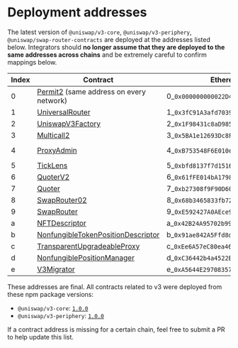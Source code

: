 # Deployment addresses

The latest version of `@uniswap/v3-core`, `@uniswap/v3-periphery`, `@uniswap/swap-router-contracts` are deployed at the addresses listed below. Integrators should **no longer assume that they are deployed to the same addresses across chains** and be extremely careful to confirm mappings below.

| Index | Contract                                                                                                                                                     | Ethereum Addresses                              | Arbitrum Addresses                              | Optimism Addresses                              | Polygon Addresses                               | Base Addresses                                  | BNB/BSC Addresses                               | AVAX Addresses                                  | Celo Addresses                                    | Ethereum Sepolia Addresses                              | OP Sepolia Addresses |
| ----- | ------------------------------------------------------------------------------------------------------------------------------------------------------------ | ----------------------------------------------- | ----------------------------------------------- | ----------------------------------------------- | ----------------------------------------------- | ----------------------------------------------- | ----------------------------------------------- | ----------------------------------------------- | ----------------------------------------------- | ----------------------------------------------- | ----------------------------------------------- |
| 0     | [Permit2](https://github.com/Uniswap/permit2/blob/main/src/Permit2.sol) (same address on every network)                                                      | 0\_`0x000000000022D473030F116dDEE9F6B43aC78BA3` | 0\_`0x000000000022D473030F116dDEE9F6B43aC78BA3` | 0\_`0x000000000022D473030F116dDEE9F6B43aC78BA3` | 0\_`0x000000000022D473030F116dDEE9F6B43aC78BA3` | 0\_`0x000000000022D473030F116dDEE9F6B43aC78BA3` | 0\_`0x000000000022D473030F116dDEE9F6B43aC78BA3` | 0\_`0x000000000022D473030F116dDEE9F6B43aC78BA3` | 0\_`0x000000000022D473030F116dDEE9F6B43aC78BA3` | 0\_`0x000000000022D473030F116dDEE9F6B43aC78BA3` | 0\_`0x000000000022D473030F116dDEE9F6B43aC78BA3` | 
| 1     | [UniversalRouter](https://github.com/Uniswap/universal-router/blob/main/contracts/UniversalRouter.sol)                                                       | 1\_`0x3fC91A3afd70395Cd496C647d5a6CC9D4B2b7FAD` | 1\_`0xeC8B0F7Ffe3ae75d7FfAb09429e3675bb63503e4` | 1\_`0xeC8B0F7Ffe3ae75d7FfAb09429e3675bb63503e4` | 1\_`0x643770E279d5D0733F21d6DC03A8efbABf3255B4` | 1\_`0xeC8B0F7Ffe3ae75d7FfAb09429e3675bb63503e4` | 1\_`0xeC8B0F7Ffe3ae75d7FfAb09429e3675bb63503e4` | 1\_`0x82635AF6146972cD6601161c4472ffe97237D292` | 1\_`0x88a3ED7F21A3fCF6adb86b6F878C5B7a02D20e9b` | 1\_`0x3fC91A3afd70395Cd496C647d5a6CC9D4B2b7FAD` |1\_` ` |
| 2     | [UniswapV3Factory](https://github.com/Uniswap/uniswap-v3-core/blob/v1.0.0/contracts/UniswapV3Factory.sol)                                                    | 2\_`0x1F98431c8aD98523631AE4a59f267346ea31F984` | 2\_`0x1F98431c8aD98523631AE4a59f267346ea31F984` | 2\_`0x1F98431c8aD98523631AE4a59f267346ea31F984` | 2\_`0x1F98431c8aD98523631AE4a59f267346ea31F984` | 2\_`0x33128a8fC17869897dcE68Ed026d694621f6FDfD` | 2\_`0xdB1d10011AD0Ff90774D0C6Bb92e5C5c8b4461F7` | 2\_`0x740b1c1de25031C31FF4fC9A62f554A55cdC1baD` | 2\_`0xAfE208a311B21f13EF87E33A90049fC17A7acDEc` | 2\_`0x0227628f3F023bb0B980b67D528571c95c6DaC1c` | 2\_` ` |
| 3     | [Multicall2](https://etherscan.io/address/0x5BA1e12693Dc8F9c48aAD8770482f4739bEeD696#code)                                                                   | 3\_`0x5BA1e12693Dc8F9c48aAD8770482f4739bEeD696` | 3\_`0xadF885960B47eA2CD9B55E6DAc6B42b7Cb2806dB` | 3\_`0x1F98415757620B543A52E61c46B32eB19261F984` | 3\_`0x1F98415757620B543A52E61c46B32eB19261F984` | 3\_`0x091e99cb1C49331a94dD62755D168E941AbD0693` | 3\_`0x963Df249eD09c358A4819E39d9Cd5736c3087184` | 3\_`0x0139141Cd4Ee88dF3Cdb65881D411bAE271Ef0C2` | 3\_`0x633987602DE5C4F337e3DbF265303A1080324204` | 3\_`0xD7F33bCdb21b359c8ee6F0251d30E94832baAd07` | 3\_`0x80e4e06841bb76AA9735E0448cB8d003C0EF009a` |
| 4     | [ProxyAdmin](https://github.com/OpenZeppelin/openzeppelin-contracts/blob/v3.4.1-solc-0.7-2/contracts/proxy/ProxyAdmin.sol)                                   | 4\_`0xB753548F6E010e7e680BA186F9Ca1BdAB2E90cf2` | 4\_`0xB753548F6E010e7e680BA186F9Ca1BdAB2E90cf2` | 4\_`0xB753548F6E010e7e680BA186F9Ca1BdAB2E90cf2` | 4\_`0xB753548F6E010e7e680BA186F9Ca1BdAB2E90cf2` | 4\_`0x3334d83e224aF5ef9C2E7DDA7c7C98Efd9621fA9` | 4\_`0xC9A7f5b73E853664044ab31936D0E6583d8b1c79` | 4\_` `                                          | 4\_`0xc1b262Dd7643D4B7cA9e51631bBd900a564BF49A` | 4\_` `                                          | 4\_` 0x3D0bD47e6Bc053aa730c6c28DD89bA9145c86232`                                          |
| 5     | [TickLens](https://github.com/Uniswap/uniswap-v3-periphery/blob/v1.0.0/contracts/lens/TickLens.sol)                                                          | 5\_`0xbfd8137f7d1516D3ea5cA83523914859ec47F573` | 5\_`0xbfd8137f7d1516D3ea5cA83523914859ec47F573` | 5\_`0xbfd8137f7d1516D3ea5cA83523914859ec47F573` | 5\_`0xbfd8137f7d1516D3ea5cA83523914859ec47F573` | 5\_`0x0CdeE061c75D43c82520eD998C23ac2991c9ac6d` | 5\_`0xD9270014D396281579760619CCf4c3af0501A47C` | 5\_`0xEB9fFC8bf81b4fFd11fb6A63a6B0f098c6e21950` | 5\_`0x5f115D9113F88e0a0Db1b5033D90D4a9690AcD3D` | 5\_`0xd7f33bcdb21b359c8ee6f0251d30e94832baad07` | 5\_`0xCb7f54747F58F8944973cea5b8f4ac2209BadDC5` |
| 6     | [QuoterV2](https://github.com/Uniswap/v3-periphery/blob/697c2474757ea89fec12a4e6db16a574fe259610/contracts/interfaces/IQuoterV2.sol#L5)                      | 6\_`0x61fFE014bA17989E743c5F6cB21bF9697530B21e` | 6\_`0x61fFE014bA17989E743c5F6cB21bF9697530B21e` | 6\_`0x61fFE014bA17989E743c5F6cB21bF9697530B21e` | 6\_`0x61fFE014bA17989E743c5F6cB21bF9697530B21e` | 6\_`0x3d4e44Eb1374240CE5F1B871ab261CD16335B76a` | 6\_`0x78D78E420Da98ad378D7799bE8f4AF69033EB077` | 6\_`0xbe0F5544EC67e9B3b2D979aaA43f18Fd87E6257F` | 6\_`0x82825d0554fA07f7FC52Ab63c961F330fdEFa8E8` | 6\_`0xEd1f6473345F45b75F8179591dd5bA1888cf2FB3` | 6\_`0x0FBEa6cf957d95ee9313490050F6A0DA68039404` |
| 7     | [Quoter](https://github.com/Uniswap/uniswap-v3-periphery/blob/v1.0.0/contracts/lens/Quoter.sol)                                                              | 7\_`0xb27308f9F90D607463bb33eA1BeBb41C27CE5AB6` | 7\_`0xb27308f9F90D607463bb33eA1BeBb41C27CE5AB6` | 7\_`0xb27308f9F90D607463bb33eA1BeBb41C27CE5AB6` | 7\_`0xb27308f9F90D607463bb33eA1BeBb41C27CE5AB6` | 7\_` `                                          | 7\_` `                                          | 7\_` `                                          | 7\_` `                                          | 7\_` `                                          | 7\_` `                                          |
| 8     | [SwapRouter02](https://github.com/Uniswap/swap-router-contracts/blob/550c0f20373a487996fcc957075377b67af9df07/contracts/SwapRouter02.sol)                    | 8\_`0x68b3465833fb72A70ecDF485E0e4C7bD8665Fc45` | 8\_`0x68b3465833fb72A70ecDF485E0e4C7bD8665Fc45` | 8\_`0x68b3465833fb72A70ecDF485E0e4C7bD8665Fc45` | 8\_`0x68b3465833fb72A70ecDF485E0e4C7bD8665Fc45` | 8\_`0x2626664c2603336E57B271c5C0b26F421741e481` | 8\_`0xB971eF87ede563556b2ED4b1C0b0019111Dd85d2` | 8\_`0xbb00FF08d01D300023C629E8fFfFcb65A5a578cE` | 8\_`0x5615cdab10dc425a742d643d949a7f474c01abc4` | 8\_`0x3bFA4769FB09eefC5a80d6E87c3B9C650f7Ae48E` | 8\_`0x9203F5E91aA591940078916EDF1339D978F34b64` |
| 9     | [SwapRouter](https://github.com/Uniswap/uniswap-v3-periphery/blob/v1.0.0/contracts/SwapRouter.sol)                                                           | 9\_`0xE592427A0AEce92De3Edee1F18E0157C05861564` | 9\_`0xE592427A0AEce92De3Edee1F18E0157C05861564` | 9\_`0xE592427A0AEce92De3Edee1F18E0157C05861564` | 9\_`0xE592427A0AEce92De3Edee1F18E0157C05861564` | 9\_` `                                          | 9\_` `                                          | 9\_` `                                          | 9\_` `                                          | 9\_` `                                          | 9\_` `                                          |
| a     | [NFTDescriptor](https://github.com/Uniswap/uniswap-v3-periphery/blob/v1.0.0/contracts/libraries/NFTDescriptor.sol)                                           | a\_`0x42B24A95702b9986e82d421cC3568932790A48Ec` | a\_`0x42B24A95702b9986e82d421cC3568932790A48Ec` | a\_`0x42B24A95702b9986e82d421cC3568932790A48Ec` | a\_`0x42B24A95702b9986e82d421cC3568932790A48Ec` | a\_`0xF9d1077fd35670d4ACbD27af82652a8d84577d9F` | a\_`0x831d93E55AF23A2977E4DA892d5005f4F2995071` | a\_` `                                          | a\_`0xa9Fd765d85938D278cb0b108DbE4BF7186831186` | a\_` `                                          | a\_` `                                          |
| b     | [NonfungibleTokenPositionDescriptor](https://github.com/Uniswap/uniswap-v3-periphery/blob/v1.0.0/contracts/NonfungibleTokenPositionDescriptor.sol)           | b\_`0x91ae842A5Ffd8d12023116943e72A606179294f3` | b\_`0x91ae842A5Ffd8d12023116943e72A606179294f3` | b\_`0x91ae842A5Ffd8d12023116943e72A606179294f3` | b\_`0x91ae842A5Ffd8d12023116943e72A606179294f3` | b\_`0x4f225937EDc33EFD6109c4ceF7b560B2D6401009` | b\_`0x0281E98322e4e8E53491D576Ee6A2BFCE644C55C` | b\_` `                                          | b\_`0x644023b316bB65175C347DE903B60a756F6dd554` | b\_` `                                          | b\_`0x41570951276d17FFF1Ebf579F7d28F5ffB7e4480 `                                          |
| c     | [TransparentUpgradeableProxy](https://github.com/OpenZeppelin/openzeppelin-contracts/blob/v3.4.1-solc-0.7-2/contracts/proxy/TransparentUpgradeableProxy.sol) | c\_`0xEe6A57eC80ea46401049E92587E52f5Ec1c24785` | c\_`0xEe6A57eC80ea46401049E92587E52f5Ec1c24785` | c\_`0xEe6A57eC80ea46401049E92587E52f5Ec1c24785` | c\_`0xEe6A57eC80ea46401049E92587E52f5Ec1c24785` | c\_`0x4615C383F85D0a2BbED973d83ccecf5CB7121463` | c\_`0xAec98e489AE35F243eB63452f6ad233A6c97eE97` | c\_` `                                          | c\_`0x505B43c452AA4443e0a6B84bb37771494633Fde9` | c\_` `                                          | c\_` `                                          |
| d     | [NonfungiblePositionManager](https://github.com/Uniswap/uniswap-v3-periphery/blob/v1.0.0/contracts/NonfungiblePositionManager.sol)                           | d\_`0xC36442b4a4522E871399CD717aBDD847Ab11FE88` | d\_`0xC36442b4a4522E871399CD717aBDD847Ab11FE88` | d\_`0xC36442b4a4522E871399CD717aBDD847Ab11FE88` | d\_`0xC36442b4a4522E871399CD717aBDD847Ab11FE88` | d\_`0x03a520b32C04BF3bEEf7BEb72E919cf822Ed34f1` | d\_`0x7b8A01B39D58278b5DE7e48c8449c9f4F5170613` | d\_`0x655C406EBFa14EE2006250925e54ec43AD184f8B` | d\_`0x3d79EdAaBC0EaB6F08ED885C05Fc0B014290D95A` | d\_`0x1238536071E1c677A632429e3655c799b22cDA52` | d\_`0xdA75cEf1C93078e8b736FCA5D5a30adb97C8957d` |
| e     | [V3Migrator](https://github.com/Uniswap/uniswap-v3-periphery/blob/v1.0.0/contracts/V3Migrator.sol)                                                           | e\_`0xA5644E29708357803b5A882D272c41cC0dF92B34` | e\_`0xA5644E29708357803b5A882D272c41cC0dF92B34` | e\_`0xA5644E29708357803b5A882D272c41cC0dF92B34` | e\_`0xA5644E29708357803b5A882D272c41cC0dF92B34` | e\_`0x23cF10b1ee3AdfCA73B0eF17C07F7577e7ACd2d7` | e\_`0x32681814957e0C13117ddc0c2aba232b5c9e760f` | e\_`0x44f5f1f5E452ea8d29C890E8F6e893fC0f1f0f97` | e\_`0x3cFd4d48EDfDCC53D3f173F596f621064614C582` | e\_`0xd7f33bcdb21b359c8ee6f0251d30e94832baad07` | e\_`0xE7EcbAAaA54D007A00dbb6c1d2f150066D69dA07` |

These addresses are final. All contracts related to v3 were deployed from these npm package versions:

- `@uniswap/v3-core`: [`1.0.0`](https://github.com/Uniswap/uniswap-v3-core/tree/v1.0.0)
- `@uniswap/v3-periphery`: [`1.0.0`](https://github.com/Uniswap/uniswap-v3-periphery/tree/v1.0.0)

If a contract address is missing for a certain chain, feel free to submit a PR to help update this list.
